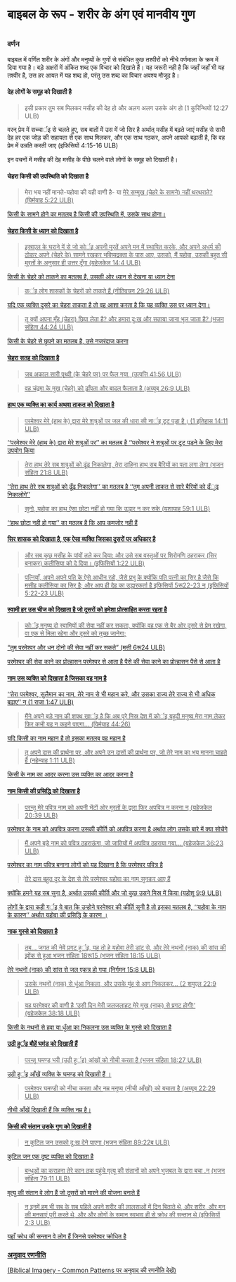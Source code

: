 # बाइबल के रूप - शरीर के अंग एवं मानवीय गुण

 #

### वर्णन

बाइबल में वर्णित शरीर के अंगों और मनुष्यों के गुणों से संबंधित कुछ तश्वीरों को नीचे वर्णमाला के क्रम में दिया गया है। बड़े अक्षरों में अंकित शब्द एक विचार को दिखाते हैं। यह जरूरी नही है कि जहाँ जहाँ भी यह तश्वीर है, उस हर आयत में यह शब्द हो, परंतु उस शब्द का विचार अवश्य मौजूद है। 

#### देह लोगों के समूह को दिखाती है

> इसी प्रकार तुम सब मिलकर मसीह की देह हो और अलग अलग उसके अंग हो (1 कुरिन्थियों 12:27 ULB)

</blockquote> वरन् प्रेम में सच्चार्इ से चलते हुए, सब बातों में उस में जो सिर है अर्थात् मसीह में बढ़ते जाएं मसीह से सारी देह हर एक जोड़ की सहायता से एक साथ मिलकर, और एक साथ गठकर, अपने आपको बढ़ाती है, कि वह प्रेम में उन्नति करती जाए (इफिसियों 4:15-16 ULB) </blockquote>

इन वचनों में मसीह की देह मसीह के पीछे चलने वाले लोगों के समूह को दिखाती है। 

#### चेहरा किसी की उपस्थिति को दिखाता है

> मेरा भय नहीं मानते-यहोवा की यही वाणी है- या <u>मेरे सम्मुख (चेहरे के सामने)<u> नहीं थरथराते? (यिर्मयाह 5:22 ULB) 

किसी के सामने होने का मतलब है किसी की उपस्थिति में, उसके साथ होना।

#### चेहरा किसी के ध्यान को दिखाता है

> इस्राएल के घराने में से जो कोर्इ अपनी मूरतें अपने मन में स्थापित करके, और अपने अधर्म की ठोकर <u>अपने (चेहरे के) सामने<u> रखकर भविष्यद्वक्ता के पास आए, उसको, मैं यहोवा, उसकी बहुत सी मूरतों के अनुसार ही उत्तर दूँगा (यहेजकेल 14:4 ULB)

किसी के चेहरे को ताकने का मतलब है, उसकी ओर ध्यान से देखना या ध्यान देना

> कर्इ लोग शासकों के </u>चेहरों को ताकते</u> हैं (नीतिवचन 29:26 ULB)

यदि एक व्यक्ति दूसरे का चेहरा ताकता है तो वह आशा करता है कि यह व्यक्ति उस पर ध्यान देगा।

> तू क्यों </u>अपना मूँह (चेहरा) छिपा लेता</u> है? और हमारा दु:ख और सताया जाना भूल जाता है? (भजन संहिता 44:24 ULB)

किसी के चेहरे से छुपने का मतलब है, उसे नजरंदाज करना

#### चेहरा सतह को दिखाता है

> जब अकाल सारी पृथ्वी <u>(के चेहरे पर) पर<u> फैल गया, (उत्पत्ति 41:56 ULB)

<blockquote> वह चंद्रमा के <u>मुख (चेहरे)</u> को ढ़ाँपता और बादल फैलाता है (अय्यूब 26:9 ULB) </blockquote>

#### हाथ एक व्यक्ति का कार्य अथवा ताकत को दिखाता है

> परमेश्वर मेरे <u>(हाथ के)</u> द्वारा मेरे शत्रुओं पर जल की धारा की नार्इ टूट पड़ा है। (1 इतिहास 14:11 ULB)

‘‘परमेश्वर मेरे (हाथ के) द्वारा मेरे शत्रुओं पर’’ का मतलब है ‘‘परमेश्वर ने शत्रुओं पर टूट पड़ने के लिए मेरा उपयोग किया

> <u>तेरा हाथ</u> तेरे सब शत्रुओं को ढूंढ़ निकालेगा, <u>तेरा दाहिना हाथ</u> सब बैरियों का पता लगा लेगा (भजन संहिता 21:8 ULB)

‘‘तेरा हाथ तेरे सब शत्रुओं को ढ़ूँढ़ निकालेगा’’ का मतलब है ‘‘तुम अपनी ताकत से सारे बैरियों को ढ़ँूढ निकालोगे’’

> सुनो, <u>यहोवा का हाथ</u> ऐसा छोटा नहीं हो गया कि उद्धार न कर सके (यशायाह 59:1 ULB)

‘‘हाथ छोटा नही हो गया’’ का मतलब है कि आप कमजोर नही हैं

#### सिर शासक को दिखाता है, एक ऐसा व्यक्ति जिसका दूसरों पर अधिकार है

> और सब कुछ मसीह के पांवों तले कर दिया: और उसे सब वस्तुओं पर <u>शिरोमणि ठहराकर (सिर बनाकर)</u> कलीसिया को दे दिया। (इफिसियों 1:22 ULB)

<blockquote> पत्नियाँ, अपने अपने पति के ऐसे आधीन रहो, जैसे प्रभु के क्योंकि पति पत्नी का <u>सिर</u> है जैसे कि मसीह कलीसिया का <u>सिर</u> है; और आप ही देह का उद्धारकर्ता है इफिसियों 5रू22-23 न् (इफिसियों 5:22-23 ULB) </blockquote>

#### स्वामी हर उस चीज को दिखाता है जो दूसरों को हमेशा प्रोत्साहित करता रहता है

> कोर्इ मनुष्य <u>दो स्वामियों</u> की सेवा नहीं कर सकता, क्योंकि वह एक से बैर ओर दूसरे से प्रेम रखेगा, वा एक से मिला रहेगा और दूसरे को तुच्छ जानेगा;

“तुम परमेश्वर और धन दोनो की सेवा नहीं कर सकते” (मत्ती 6रू24 ULB)

परमेश्वर की सेवा काने का प्रोत्हासन परमेश्वर से आता है पैसे की सेवा काने का प्रोत्हासन पैसे से आता है


#### नाम उस व्यक्ति को दिखाता है जिसका वह नाम है

‘‘तेरा परमेश्वर, <u>सुलैमान का नाम</u>, तेरे नाम से भी महान करे, और उसका राज्य तेरे राज्य से भी अधिक बढ़ाए’’ न् (1 राजा 1:47 ULB)

<blockquote> मैंने <u>अपने बड़े</u> नाम की शपथ खार्इ है कि अब पूरे मिस्र देश में कोर्इ यहूदी मनुष्य <u>मेरा नाम</u> लेकर फिर कभी यह न कहने पाएगा... (यिर्मयाह 44:26) </blockquote>

यदि किसी का नाम महान है तो इसका मतलब वह महान है

> तू अपने दास की प्रार्थना पर, और अपने उन दासों की प्रार्थना पर, जो <u>तेरे नाम का भय मानना</u> चाहते हैं (नहेम्याह 1:11 ULB)

किसी के नाम का आदर करना उस व्यक्ति का आदर करना है

#### नाम किसी की प्रसिद्धि को दिखाता है

> परन्तु <u>मेरे पवित्र नाम</u> को अपनी भेंटों ओर मूरतों के द्वारा फिर अपवित्र न करना न् (यहेजकेल 20:39 ULB)

परमेश्वर के नाम को अपवित्र करना उसकी कीर्ति को अपवित्र करना है अर्थात लोग उसके बारे में क्या सोचेंगे

>मैं <u>अपने बड़े नाम</u> को पवित्र ठहराऊंगा, जो जातियों में अपवित्र ठहराया गया... (यहेजकेल 36:23 ULB)

परमेश्वर का नाम पवित्र बनाना लोगों को यह दिखाना है कि परमेश्वर पवित्र है

>तेरे दास बहुत दूर के देश से तेरे परमेश्वर यहोवा का <u>नाम</u> सुनकर आए हैं

क्योंकि हमने यह सब सुना है, अर्थात् उसकी कीर्ति और जो कुछ उसने मिस्र में किया (यहोशू 9:9 ULB)

लोगों के द्वारा कही गर्इ ये बात कि उन्होने परमेश्वर की कीर्ति सुनी है तो इसका मतलब है, ‘‘यहोवा के नाम के कारण’’ अर्थात यहोवा की प्रसिद्धि के कारण ।

#### नाक गुस्से को दिखाता है

>तब... जगत की नेवें प्रगट हुर्इ, यह तो हे यहोवा तेरी डांट से, और तेरे <u>नथनों (नाक)</u> की सांस की झोंक से हुआ भजन संहिता 18रू15 (भजन संहिता 18:15 ULB)

<blockguote>तेरे <u>नथनों (नाक)</u> की सांस से जल एकत्र हो गया (निर्गमन 15:8 ULB)</blockquote>

>उसके <u>नथनों (नाक)</u> से धुंआ निकला, और उसके मुंह से आग निकलकर... (2 शमुएल 22:9 ULB) 

<blockquote> यह परमेश्वर की वाणी है ‘उसी दिन मेरी जलजलाहट <u>मेरे मुख (नाक)</u> से प्रगट होगी!’ (यहेजकेल 38:18 ULB) </blockquote>

किसी के नथनों से हवा या धुँआ का निकलना उस व्यक्ति के गुस्से को दिखाता है

#### उठी हुर्इ बौहें घमंड को दिखाती हैं

>परन्तु <u>घमण्ड भरी (उठी हुर्इ) आंखों</u> को नीची करता है (भजन संहिता 18:27 ULB)

उठी हुर्इ आँखें व्यक्ति के घमण्ड को दिखाती हैं । 

>परमेश्वर घमण्डी को नीचा करता और <u>नम्र मनुष्य (नीची आँखों)</u> को बचाता है (अय्यूब 22:29 ULB)

नीची आँखें दिखाती हैं कि व्यक्ति नम्र है। 

#### किसी की संतान उसके गुण को दिखाती है

> न <u>कुटिल जन<u> उसको दु:ख देने पाएगा (भजन संहिता 89:22ब ULB)

कुटिल जन एक दुष्ट व्यक्ति को दिखाता है

> बन्धुओं का कराहना तेरे कान तक पहुंचे
> <u>मृत्यू की संतानों<u> को अपने भुजबल के द्वारा बचा .न् (भजन संहिता 79:11 ULB)

मृत्यु की संतान वे लोग हैं जो दूसरों को मारने की योजना बनाते हैं

> न् इनमें हम भी सब के सब पहिले अपने शरीर की लालसाओं में दिन बिताते थे, और शरीर, और मन की मनसाएं पूरी करते थे, और और लोगों के समान स्वभाव ही से <u>क्रोध की सन्तान<u> थे (इफिसियों 2:3 ULB)

यहाँ क्रोध की सन्तान वे लोग हैं जिनसे परमेश्वर क्रोधित है

### अनुवाद रणनीति

([Biblical Imagery - Common Patterns](../bita-part1/01.md) पर अनुवाद की रणनीति देखें)
